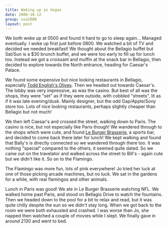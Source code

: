 ```yaml
---
title: Waking up in Vegas
date: 2008-10-12
group: usa2008
layout: post
---
```

We both woke up at 0500 and found it hard to go to sleep again... Managed eventually. I woke up first just before 0800. We watched a bit of TV and decided we needed breakfast! We thought about the Bellagio buffet but Sat/Sun is a $30 brunch buffet, and we were too early to fill up for lunch too. Instead we got a croissant and muffin at the snack bar in Bellagio, then decided to explore towards the North entrance, heading for Caesar's Palace.

We found some expensive but nice looking restaurants in Bellagio, especially [Todd English's Olives](http://www.bellagio.com/restaurants/olives.aspx). Then we headed out towards Caesar's. The lobby was very impressive, as was the casino. But best of all was the shops, they were "set" as if they were outside, with cobbled "streets", lit as if it was late evening/dusk. Mainly designer, but the odd Gap/Apple/Sony store too. Lots of nice looking restaurants, perhaps slightly cheaper than Bellagio but not much!

We then left Caesar's and crossed the street, walking down to Paris. The casino is nice, but not especially like Paris though! We wandered through to the shops which were cute, and found [Le Burger Brasserie](http://www.parislasvegas.com/restaurants/le-burger-brasserie.html), a sports bar, and decided to come back there later for lunch! We kept walking and found that Bally's is directly connected so we wandered through there too. It was nothing "special" compared to the others, it seemed quite dated. So we came out on the travelator and walked across the street to Bill's - again cute but we didn't like it. So on to the Flamingo.

The Flamingo was more fun, lots of pink everywhere! Jo tried her luck at one of those picking arcade machines, but no luck. We sat in the gardens for a while, with real flamingos and other animals.

Lunch in Paris was good! We ate in Le Burger Brasserie watching NFL. We walked home past Paris, and stood on Bellagio Drive to watch the fountains. Then we headed down to the pool for a bit to relax and read, but it was quite chilly despite the sun so we didn't stay long. When we got back to the room we were both exhausted and crashed. I was worse than Jo, she napped then watched a couple of movies while I slept. We finally gave in around 2130 and went to bed.